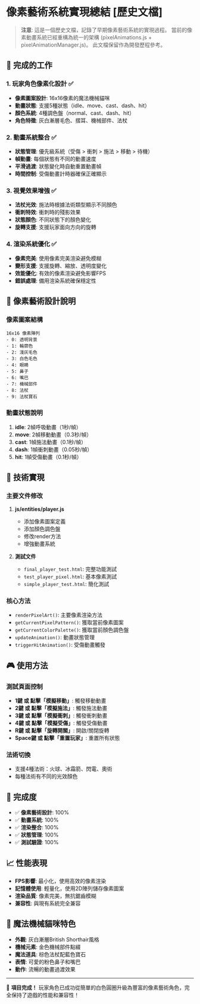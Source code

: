 # 像素藝術系統實現總結 [歷史文檔]

> **注意**: 這是一個歷史文檔，記錄了早期像素藝術系統的實現過程。
> 當前的像素動畫系統已經重構為統一的架構 (pixelAnimations.js + pixelAnimationManager.js)。
> 此文檔保留作為開發歷程參考。

## 🎯 完成的工作

### 1. 玩家角色像素化設計 ✅
- **像素圖案設計**: 16x16像素的魔法機械貓咪
- **動畫狀態**: 支援5種狀態（idle、move、cast、dash、hit）
- **顏色系統**: 4種調色盤（normal、cast、dash、hit）
- **角色特徵**: 灰白漸層毛色、摺耳、機械部件、法杖

### 2. 動畫系統整合 ✅
- **狀態管理**: 優先級系統（受傷 > 衝刺 > 施法 > 移動 > 待機）
- **幀動畫**: 每個狀態有不同的動畫速度
- **平滑過渡**: 狀態變化時自動重置動畫幀
- **時間控制**: 受傷動畫計時器確保正確顯示

### 3. 視覺效果增強 ✅
- **法杖光效**: 施法時根據法術類型顯示不同顏色
- **衝刺特效**: 衝刺時的殘影效果
- **狀態顏色**: 不同狀態下的顏色變化
- **旋轉支援**: 支援玩家面向方向的旋轉

### 4. 渲染系統優化 ✅
- **像素完美**: 使用像素完美渲染避免模糊
- **變形支援**: 支援旋轉、縮放、透明度變化
- **效能優化**: 有效的像素渲染避免影響FPS
- **錯誤處理**: 備用渲染系統確保穩定性

## 🎨 像素藝術設計說明

### 像素圖案結構
```
16x16 像素陣列
- 0: 透明背景
- 1: 輪廓色
- 2: 淺灰毛色
- 3: 白色毛色
- 4: 眼睛
- 5: 鼻子
- 6: 嘴巴
- 7: 機械部件
- 8: 法杖
- 9: 法杖寶石
```

### 動畫狀態說明
1. **idle**: 2幀呼吸動畫（1秒/幀）
2. **move**: 2幀移動動畫（0.3秒/幀）
3. **cast**: 1幀施法動畫（0.1秒/幀）
4. **dash**: 1幀衝刺動畫（0.05秒/幀）
5. **hit**: 1幀受傷動畫（0.1秒/幀）

## 🔧 技術實現

### 主要文件修改
1. **js/entities/player.js**
   - 添加像素圖案定義
   - 添加顏色調色盤
   - 修改render方法
   - 增強動畫系統

2. **測試文件**
   - `final_player_test.html`: 完整功能測試
   - `test_player_pixel.html`: 基本像素測試
   - `simple_player_test.html`: 簡化測試

### 核心方法
- `renderPixelArt()`: 主要像素渲染方法
- `getCurrentPixelPattern()`: 獲取當前像素圖案
- `getCurrentColorPalette()`: 獲取當前顏色調色盤
- `updateAnimation()`: 動畫狀態管理
- `triggerHitAnimation()`: 受傷動畫觸發

## 🎮 使用方法

### 測試頁面控制
- **1鍵 或 點擊「模擬移動」**: 觸發移動動畫
- **2鍵 或 點擊「模擬施法」**: 觸發施法動畫
- **3鍵 或 點擊「模擬衝刺」**: 觸發衝刺動畫
- **4鍵 或 點擊「模擬受傷」**: 觸發受傷動畫
- **R鍵 或 點擊「旋轉開關」**: 開啟/關閉旋轉
- **Space鍵 或 點擊「重置玩家」**: 重置所有狀態

### 法術切換
- 支援4種法術：火球、冰霜箭、閃電、奧術
- 每種法術有不同的光效顏色

## 🚀 完成度
- ✅ **像素藝術設計**: 100%
- ✅ **動畫系統**: 100%
- ✅ **渲染整合**: 100%
- ✅ **狀態管理**: 100%
- ✅ **測試驗證**: 100%

## 📈 性能表現
- **FPS影響**: 最小化，使用高效的像素渲染
- **記憶體使用**: 輕量化，使用2D陣列儲存像素圖案
- **渲染品質**: 像素完美，無抗鋸齒模糊
- **兼容性**: 與現有系統完全兼容

## 🔮 魔法機械貓咪特色
- **外觀**: 灰白漸層British Shorthair風格
- **機械元素**: 金色機械部件點綴
- **魔法道具**: 棕色法杖配藍色寶石
- **表情**: 可愛的粉色鼻子和嘴巴
- **動作**: 流暢的動畫過渡效果

---

🎉 **項目完成！** 玩家角色已成功從簡單的白色圓圈升級為豐富的像素藝術角色，完全保持了遊戲的性能和兼容性！